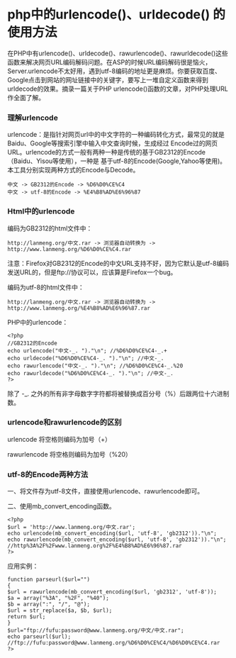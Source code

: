 php中的urlencode()、urldecode() 的使用方法
==========================================

在PHP中有urlencode()、urldecode()、rawurlencode()、rawurldecode()这些函数来解决网页URL编码解码问题。在ASP的时候URL编码解码很是恼火，Server.urlencode不太好用，遇到utf-8编码的地址更是麻烦。你要获取百度、Google点击到网站的网址链接中的关键字，要写上一堆自定义函数来得到urldecode的效果。摘录一篇关于PHP urlencode()函数的文章，对PHP处理URL作全面了解。

### 理解urlencode

urlencode：是指针对网页url中的中文字符的一种编码转化方式，最常见的就是Baidu、Google等搜索引擎中输入中文查询时候，生成经过 Encode过的网页URL。urlencode的方式一般有两种一种是传统的基于GB2312的Encode（Baidu、Yisou等使用），一种是 基于utf-8的Encode(Google,Yahoo等使用)。本工具分别实现两种方式的Encode与Decode。

    中文 -> GB2312的Encode -> %D6%D0%CE%C4
    中文 -> utf-8的Encode -> %E4%B8%AD%E6%96%87

### Html中的urlencode

编码为GB2312的html文件中：

    http://lanmeng.org/中文.rar -> 浏览器自动转换为 -> http://www.lanmeng.org/%D6%D0%CE%C4.rar

注意：Firefox对GB2312的Encode的中文URL支持不好，因为它默认是utf-8编码发送URL的，但是ftp://协议可以，应该算是Firefox一个bug。

编码为utf-8的html文件中：

    http://lanmeng.org/中文.rar -> 浏览器自动转换为 -> http://www.lanmeng.org/%E4%B8%AD%E6%96%87.rar

PHP中的urlencode：

    <?php
    //GB2312的Encode
    echo urlencode("中文-_. ")."\n"; //%D6%D0%CE%C4-_.+
    echo urldecode("%D6%D0%CE%C4-_. ")."\n"; //中文-_.
    echo rawurlencode("中文-_. ")."\n"; //%D6%D0%CE%C4-_.%20
    echo rawurldecode("%D6%D0%CE%C4-_. ")."\n"; //中文-_.
    ?>

除了 -_. 之外的所有非字母数字字符都将被替换成百分号（%）后跟两位十六进制数。

### urlencode和rawurlencode的区别

urlencode 将空格则编码为加号（+）

rawurlencode 将空格则编码为加号（%20）

### utf-8的Encode两种方法

一、将文件存为utf-8文件，直接使用urlencode、rawurlencode即可。

二、使用mb_convert_encoding函数。

    <?php
    $url = 'http://www.lanmeng.org/中文.rar';
    echo urlencode(mb_convert_encoding($url, 'utf-8', 'gb2312'))."\n";
    echo rawurlencode(mb_convert_encoding($url, 'utf-8', 'gb2312'))."\n";
    //http%3A%2F%2Fwww.lanmeng.org%2F%E4%B8%AD%E6%96%87.rar
    ?>

应用实例：

    function parseurl($url="")
    {
    $url = rawurlencode(mb_convert_encoding($url, 'gb2312', 'utf-8'));
    $a = array("%3A", "%2F", "%40");
    $b = array(":", "/", "@");
    $url = str_replace($a, $b, $url);
    return $url;
    }
    $url="ftp://fufu:password@www.lanmeng.org/中文/中文.rar";
    echo parseurl($url);
    //ftp://fufu:password@www.lanmeng.org/%D6%D0%CE%C4/%D6%D0%CE%C4.rar
    ?>
